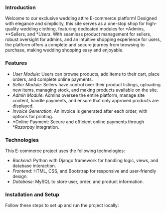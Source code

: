 ### Introduction
Welcome to our exclusive wedding attire E-commerce platform! Designed with elegance and simplicity, this site serves as a one-stop shop for high-quality wedding clothing, featuring dedicated modules for *Admins, **Sellers, and **Users*. With seamless product management for sellers, robust oversight for admins, and an intuitive shopping experience for users, the platform offers a complete and secure journey from browsing to purchase, making wedding shopping easy and enjoyable.

### Features
- *User Module*: Users can browse products, add items to their cart, place orders, and complete online payments.
- *Seller Module*: Sellers have control over their product listings, uploading new items, managing stock, and making products available on the site.
- *Admin Module*: Admins oversee the entire platform, manage site content, handle payments, and ensure that only approved products are displayed.
- *Invoice Generation*: An invoice is generated after each order, with options for printing.
- *Online Payment: Secure and efficient online payments through **Razorpay* integration.

### Technologies
This E-commerce project uses the following technologies:
- *Backend*: Python with Django framework for handling logic, views, and database interaction.
- *Frontend*: HTML, CSS, and Bootstrap for responsive and user-friendly design.
- *Database*: MySQL to store user, order, and product information.

### Installation and Setup
Follow these steps to set up and run the project locally:




